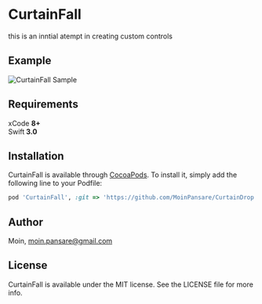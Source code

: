 # CurtainFall

this is an inntial atempt in creating custom controls

## Example

![CurtainFall Sample](https://www.dropbox.com/s/tuldizgejiodbxs/CurtainDrop.gif?dl=0)

## Requirements

xCode <b>8+</b><br> Swift<b> 3.0</b>


## Installation

CurtainFall is available through [CocoaPods](http://cocoapods.org). To install
it, simply add the following line to your Podfile:

```ruby
pod 'CurtainFall', :git => 'https://github.com/MoinPansare/CurtainDrop.git'
```

## Author

Moin, moin.pansare@gmail.com

## License

CurtainFall is available under the MIT license. See the LICENSE file for more info.
